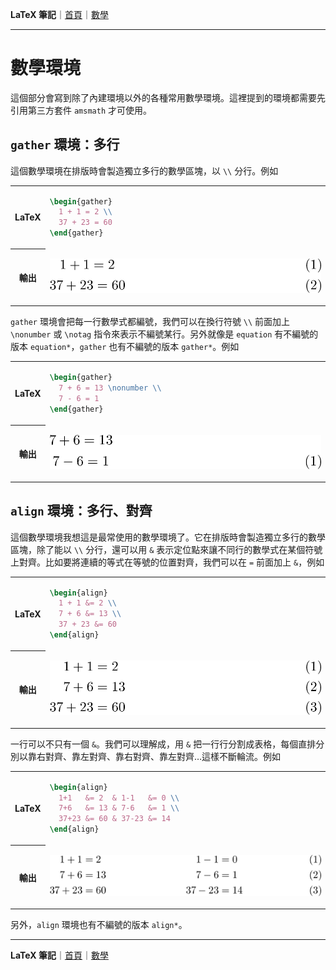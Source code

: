 **LaTeX 筆記**｜[首頁](../README.md)｜[數學](math.md)

-------------

# 數學環境
這個部分會寫到除了內建環境以外的各種常用數學環境。這裡提到的環境都需要先引用第三方套件 `amsmath` 才可使用。

## `gather` 環境：多行
這個數學環境在排版時會製造獨立多行的數學區塊，以 `\\` 分行。例如
<table>
<tr><th>LaTeX<td>

```tex
\begin{gather}
  1 + 1 = 2 \\
  37 + 23 = 60
\end{gather}
```

<tr><th>輸出<td>

![](../img/mathenv_gather1.png)
</table>


`gather` 環境會把每一行數學式都編號，我們可以在換行符號 `\\` 前面加上 `\nonumber` 或 `\notag` 指令來表示不編號某行。另外就像是 `equation` 有不編號的版本 `equation*`，`gather` 也有不編號的版本 `gather*`。例如
<table>
<tr><th>LaTeX<td>

```tex
\begin{gather}
  7 + 6 = 13 \nonumber \\
  7 - 6 = 1
\end{gather}
```

<tr><th>輸出<td>

![](../img/mathenv_gather2.png)
</table>

## `align` 環境：多行、對齊
這個數學環境我想這是最常使用的數學環境了。它在排版時會製造獨立多行的數學區塊，除了能以 `\\` 分行，還可以用 `&` 表示定位點來讓不同行的數學式在某個符號上對齊。比如要將連續的等式在等號的位置對齊，我們可以在 `=` 前面加上 `&`，例如
<table>
<tr><th>LaTeX<td>

```tex
\begin{align}
  1 + 1 &= 2 \\
  7 + 6 &= 13 \\
  37 + 23 &= 60
\end{align}
```

<tr><th>輸出<td>

![](../img/mathenv_align1.png)
</table>

一行可以不只有一個 `&`。我們可以理解成，用 `&` 把一行行分割成表格，每個直排分別以靠右對齊、靠左對齊、靠右對齊、靠左對齊…這樣不斷輪流。例如
<table>
<tr><th>LaTeX<td>

```tex
\begin{align}
  1+1   &= 2  & 1-1   &= 0 \\
  7+6   &= 13 & 7-6   &= 1 \\
  37+23 &= 60 & 37-23 &= 14
\end{align}
```

<tr><th>輸出<td>

![](../img/mathenv_align2.png)
</table>

另外，`align` 環境也有不編號的版本 `align*`。

-------------

**LaTeX 筆記**｜[首頁](../README.md)｜[數學](math.md)

